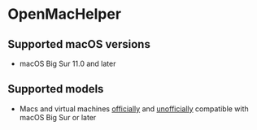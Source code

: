 # OpenMacHelper

## Supported macOS versions
* macOS Big Sur 11.0 and later

## Supported models
* Macs and virtual machines [officially](https://support.apple.com/103111) and [unofficially](https://dortania.github.io/OpenCore-Legacy-Patcher/MODELS.html) compatible with macOS Big Sur or later
